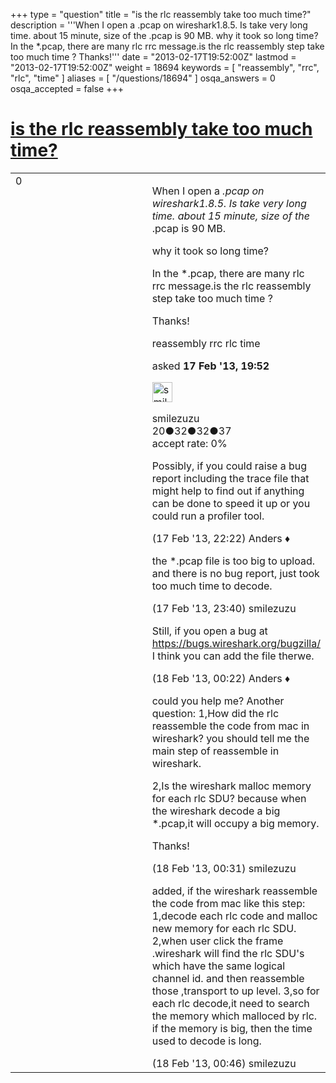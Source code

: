 +++
type = "question"
title = "is the rlc reassembly take too much time?"
description = '''When I open a .pcap on wireshark1.8.5. Is take very long time. about 15 minute, size of the .pcap is 90 MB. why it took so long time?  In the *.pcap, there are many rlc rrc message.is the rlc reassembly step take too much time ? Thanks!'''
date = "2013-02-17T19:52:00Z"
lastmod = "2013-02-17T19:52:00Z"
weight = 18694
keywords = [ "reassembly", "rrc", "rlc", "time" ]
aliases = [ "/questions/18694" ]
osqa_answers = 0
osqa_accepted = false
+++

<div class="headNormal">

# [is the rlc reassembly take too much time?](/questions/18694/is-the-rlc-reassembly-take-too-much-time)

</div>

<div id="main-body">

<div id="askform">

<table id="question-table" style="width:100%;"><colgroup><col style="width: 50%" /><col style="width: 50%" /></colgroup><tbody><tr class="odd"><td style="width: 30px; vertical-align: top"><div class="vote-buttons"><div id="post-18694-score" class="post-score" title="current number of votes">0</div><div id="favorite-count" class="favorite-count"></div></div></td><td><div id="item-right"><div class="question-body"><p>When I open a <em>.pcap on wireshark1.8.5. Is take very long time. about 15 minute, size of the</em> .pcap is 90 MB.</p><p>why it took so long time?</p><p>In the *.pcap, there are many rlc rrc message.is the rlc reassembly step take too much time ?</p><p>Thanks!</p></div><div id="question-tags" class="tags-container tags">reassembly rrc rlc time</div><div id="question-controls" class="post-controls"></div><div class="post-update-info-container"><div class="post-update-info post-update-info-user"><p>asked <strong>17 Feb '13, 19:52</strong></p><img src="https://secure.gravatar.com/avatar/f6eeed42d5aadabfed2ca2cb1faabff1?s=32&amp;d=identicon&amp;r=g" class="gravatar" width="32" height="32" alt="smilezuzu&#39;s gravatar image" /><p>smilezuzu<br />
<span class="score" title="20 reputation points">20</span><span title="32 badges"><span class="badge1">●</span><span class="badgecount">32</span></span><span title="32 badges"><span class="silver">●</span><span class="badgecount">32</span></span><span title="37 badges"><span class="bronze">●</span><span class="badgecount">37</span></span><br />
<span class="accept_rate" title="Rate of the user&#39;s accepted answers">accept rate:</span> <span title="smilezuzu has no accepted answers">0%</span></p></div></div><div id="comments-container-18694" class="comments-container"><span id="18697"></span><div id="comment-18697" class="comment"><div id="post-18697-score" class="comment-score"></div><div class="comment-text"><p>Possibly, if you could raise a bug report including the trace file that might help to find out if anything can be done to speed it up or you could run a profiler tool.</p></div><div id="comment-18697-info" class="comment-info"><span class="comment-age">(17 Feb '13, 22:22)</span> Anders ♦</div></div><span id="18698"></span><div id="comment-18698" class="comment"><div id="post-18698-score" class="comment-score"></div><div class="comment-text"><p>the *.pcap file is too big to upload. and there is no bug report, just took too much time to decode.</p></div><div id="comment-18698-info" class="comment-info"><span class="comment-age">(17 Feb '13, 23:40)</span> smilezuzu</div></div><span id="18699"></span><div id="comment-18699" class="comment"><div id="post-18699-score" class="comment-score"></div><div class="comment-text"><p>Still, if you open a bug at <a href="https://bugs.wireshark.org/bugzilla/">https://bugs.wireshark.org/bugzilla/</a> I think you can add the file therwe.</p></div><div id="comment-18699-info" class="comment-info"><span class="comment-age">(18 Feb '13, 00:22)</span> Anders ♦</div></div><span id="18700"></span><div id="comment-18700" class="comment"><div id="post-18700-score" class="comment-score"></div><div class="comment-text"><p>could you help me? Another question: 1,How did the rlc reassemble the code from mac in wireshark? you should tell me the main step of reassemble in wireshark.</p><p>2,Is the wireshark malloc memory for each rlc SDU? because when the wireshark decode a big *.pcap,it will occupy a big memory.</p><p>Thanks!</p></div><div id="comment-18700-info" class="comment-info"><span class="comment-age">(18 Feb '13, 00:31)</span> smilezuzu</div></div><span id="18701"></span><div id="comment-18701" class="comment"><div id="post-18701-score" class="comment-score"></div><div class="comment-text"><p>added, if the wireshark reassemble the code from mac like this step: 1,decode each rlc code and malloc new memory for each rlc SDU. 2,when user click the frame .wireshark will find the rlc SDU's which have the same logical channel id. and then reassemble those ,transport to up level. 3,so for each rlc decode,it need to search the memory which malloced by rlc. if the memory is big, then the time used to decode is long.</p></div><div id="comment-18701-info" class="comment-info"><span class="comment-age">(18 Feb '13, 00:46)</span> smilezuzu</div></div></div><div id="comment-tools-18694" class="comment-tools"></div><div class="clear"></div><div id="comment-18694-form-container" class="comment-form-container"></div><div class="clear"></div></div></td></tr></tbody></table>

</div>

</div>

